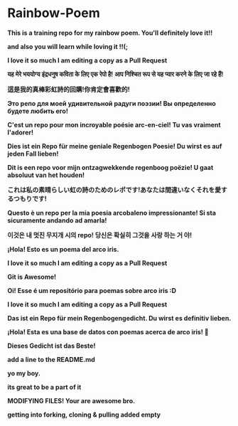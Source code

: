 ﻿# Rainbow-Poem
<p><strong>This is a training repo for my rainbow poem.
You'll definitely love it!!

and also you will learn while loving it !!(;

I love it so much I am editing a copy as a Pull Request<strong> </p>

यह मेरे भययोग्य इंद्रधनुष कविता के लिए एक रेपो है! आप निश्चित रूप से यह प्यार करने के लिए जा रहे हैं!

這是我的真棒彩虹詩的回購!你肯定會喜歡的!

Это репо для моей удивительной радуги поэзии! Вы определенно будете любить его!

C'est un repo pour mon incroyable poésie arc-en-ciel! Tu vas vraiment l'adorer!

Dies ist ein Repo für meine geniale Regenbogen Poesie! Du wirst es auf jeden Fall lieben!

Dit is een repo voor mijn ontzagwekkende regenboog poëzie! U gaat absoluut van het houden!

これは私の素晴らしい虹の詩のためのレポです!あなたは間違いなくそれを愛するつもりです!

Questo è un repo per la mia poesia arcobaleno impressionante! Si sta sicuramente andando ad amarla!

이것은 내 멋진 무지개 시의 repo! 당신은 확실히 그것을 사랑 하는 거 야!

¡Hola! Esto es un poema del arco iris.

I love it so much I am editing a copy as a Pull Request 

Git is Awesome! 

Oi! Esse é um repositório para poemas sobre arco iris :D

I love it so much I am editing a copy as a Pull Request

**Das ist ein Repo für mein Regenbogengedicht. Du wirst es definitiv lieben.**

¡Hola! Esta es una base de datos con poemas acerca de arco iris! 🌈

Dieses Gedicht ist das Beste!

add a line to the README.md

yo my boy.

its great to be a part of it

MODIFYING FILES!
Your are awesome bro.

getting into forking, cloning & pulling
added empty